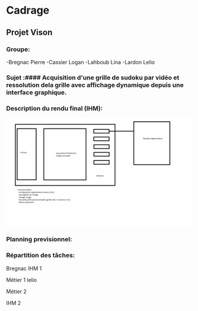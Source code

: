 # Cadrage 
## Projet Vison

### Groupe:
-Bregnac Pierre
-Cassier Logan
-Lahboub Lina
-Lardon Lelio 

### Sujet :#### Acquisition d'une grille de sudoku par vidéo et ressolution dela grille avec affichage dynamique depuis une interface graphique.

### Description du rendu final (IHM):

![This is an image](https://github.com/PBre42/Comte_Dooku/blob/main/Scheme.png?raw=true)

### Planning previsionnel:



### Répartition des tâches:

Bregnac IHM 1

Métier 1 lelio 

Métier 2 

IHM 2


